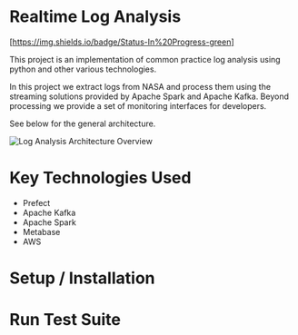 # Realtime Log Analysis 
[https://img.shields.io/badge/Status-In%20Progress-green]

This project is an implementation of common practice log analysis using python and other various technologies. 


In this project we extract logs from NASA and process them using the streaming solutions provided by Apache Spark and Apache Kafka. 
Beyond processing we provide a set of monitoring interfaces for developers. 

See below for the general architecture. 

![Log Analysis Architecture Overview](https://user-images.githubusercontent.com/91840749/150593051-3c5aad68-ef11-4386-a1fe-4ee0158bee1c.png)


# Key Technologies Used
* Prefect 
* Apache Kafka 
* Apache Spark 
* Metabase 
* AWS


# Setup / Installation


# Run Test Suite


# 
